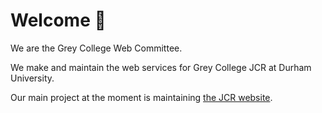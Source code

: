 # Welcome :wave:

We are the Grey College Web Committee.

We make and maintain the web services for Grey College JCR at Durham University.

Our main project at the moment is maintaining [the JCR website](https://greyjcr.co.uk/).
